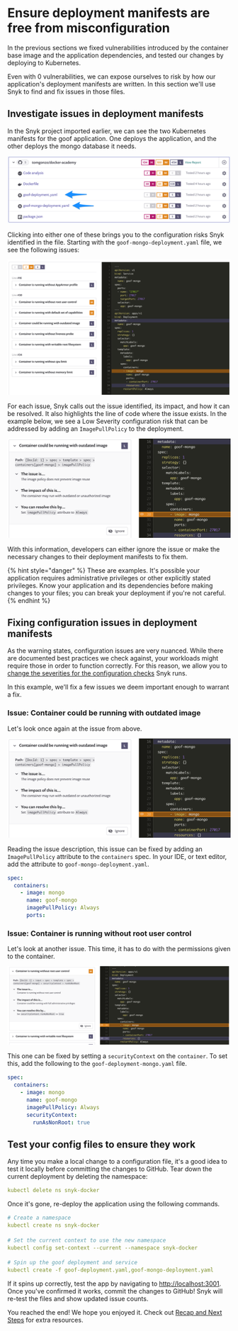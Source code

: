 # Ensure deployment manifests are free from misconfiguration

In the previous sections we fixed vulnerabilities introduced by the container base image and the application dependencies, and tested our changes by deploying to Kubernetes.

Even with 0 vulnerabilities, we can expose ourselves to risk by how our application's deployment manifests are written. In this section we'll use Snyk to find and fix issues in those files.

## Investigate issues in deployment manifests

In the Snyk project imported earlier, we can see the two Kubernetes manifests for the goof application. One deploys the application, and the other deploys the mongo database it needs.

![](../../../.gitbook/assets/snyk-iac-dockerlab.png)

Clicking into either one of these brings you to the configuration risks Snyk identified in the file. Starting with the `goof-mongo-deployment.yaml` file, we see the following issues:

![](../../../.gitbook/assets/goof-mongo-issues.png)

For each issue, Snyk calls out the issue identified, its impact, and how it can be resolved. It also highlights the line of code where the issue exists. In the example below, we see a Low Severity configuration risk that can be addressed by adding an `ImagePullPolicy` to the deployment.

![](../../../.gitbook/assets/iac-pullpolicyissue.png)

With this information, developers can either ignore the issue or make the necessary changes to their deployment manifests to fix them.

{% hint style="danger" %}
These are examples. It's possible your application requires administrative privileges or other explicitly stated privileges. Know your application and its dependencies before  making changes to your files; you can break your deployment if you're not careful.
{% endhint %}

## Fixing configuration issues in deployment manifests

As the warning states, configuration issues are very nuanced. While there are documented best practices we check against, your workloads might require those in order to function correctly. For this reason, we allow you to [change the severities for the configuration checks](https://support.snyk.io/hc/en-us/articles/360006402818#UUID-c1919782-6bfa-b84b-a638-3913cee39fc5) Snyk runs.

In this example, we'll fix a few issues we deem important enough to warrant a fix. 

### Issue: Container could be running with outdated image

Let's look once again at the issue from above.

![](../../../.gitbook/assets/iac-pullpolicyissue.png)

Reading the issue description, this issue can be fixed by adding an `ImagePullPolicy` attribute to the `containers` spec. In your IDE, or text editor, add the attribute to `goof-mongo-deployment.yaml`.

```yaml
spec:
  containers:
    - image: mongo
      name: goof-mongo
      imagePullPolicy: Always
      ports:
```

### Issue: Container is running without root user control

Let's look at another issue. This time, it has to do with the permissions given to the container.

![](../../../.gitbook/assets/iac-runasnoonroot.png)

This one can be fixed by setting a `securityContext` on the `container`. To set this, add the following to the `goof-deployment-mongo.yaml` file.

```yaml
spec:
  containers:
    - image: mongo
      name: goof-mongo
      imagePullPolicy: Always
      securityContext:
        runAsNonRoot: true
```

## Test your config files to ensure they work

Any time you make a local change to a configuration file, it's a good idea to test it locally before committing the changes to GitHub. Tear down the current deployment by deleting the namespace:

```yaml
kubectl delete ns snyk-docker
```

Once it's gone, re-deploy the application using the following commands.

```yaml
# Create a namespace
kubectl create ns snyk-docker

# Set the current context to use the new namespace
kubectl config set-context --current --namespace snyk-docker

# Spin up the goof deployment and service
kubectl create -f goof-deployment.yaml,goof-mongo-deployment.yaml
```

If it spins up correctly, test the app by navigating to [http://localhost:3001](http://localhost:3001). Once you've confirmed it works, commit the changes to GitHub! Snyk will re-test the files and show updated issue counts.

You reached the end! We hope you enjoyed it. Check out [Recap and Next Steps](recap-and-next-steps.md) for extra resources.

